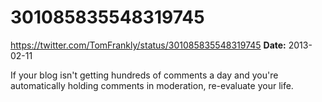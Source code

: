 # 301085835548319745
https://twitter.com/TomFrankly/status/301085835548319745
**Date:** 2013-02-11

If your blog isn't getting hundreds of comments a day and you're automatically holding comments in moderation, re-evaluate your life.
